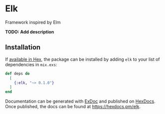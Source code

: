 # Elk
Framework inspired by Elm

**TODO: Add description**

## Installation

If [available in Hex](https://hex.pm/docs/publish), the package can be installed
by adding `elk` to your list of dependencies in `mix.exs`:

```elixir
def deps do
  [
    {:elk, "~> 0.1.0"}
  ]
end
```

Documentation can be generated with [ExDoc](https://github.com/elixir-lang/ex_doc)
and published on [HexDocs](https://hexdocs.pm). Once published, the docs can
be found at <https://hexdocs.pm/elk>.

